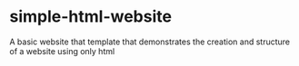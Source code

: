 # simple-html-website
A basic website that template that demonstrates the creation and structure of a website using only html 

